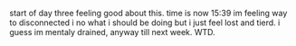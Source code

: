 start of day three feeling good about this.
time is now 15:39 im feeling way to disconnected i no what i should be doing but i just feel lost and tierd.
i guess im mentaly drained, anyway till next week. WTD.